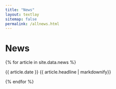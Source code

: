 ```yaml
---
title: "News"
layout: textlay
sitemap: false
permalink: /allnews.html
---
```


# News

{% for article in site.data.news %}
<p>
{{ article.date }}
{{ article.headline | markdownify}}
</p>
{% endfor %}
